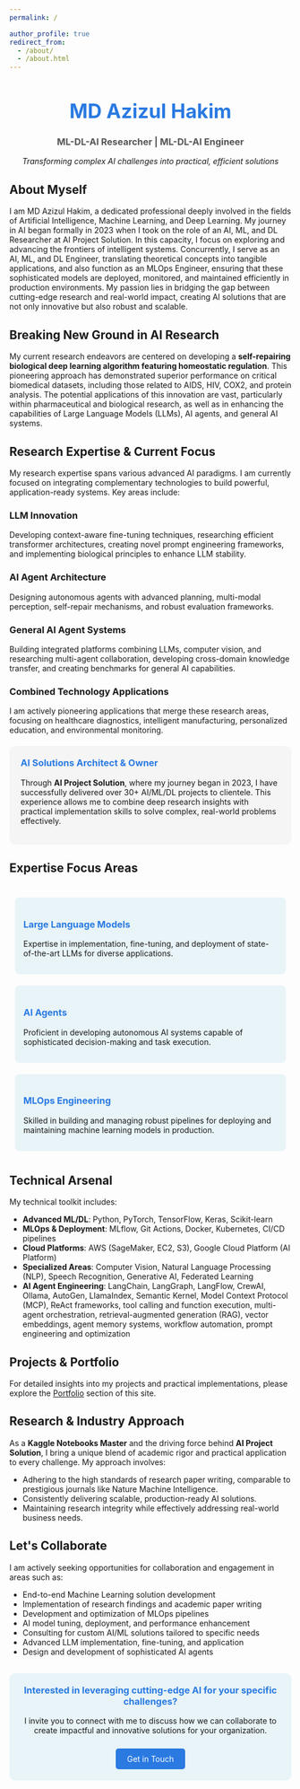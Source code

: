 ```yaml
---
permalink: /

author_profile: true
redirect_from: 
  - /about/
  - /about.html
---
```


<div style="text-align: center; margin-bottom: 30px;">
  <h1 style="color: #2a7ae2; font-size: 2.5em;">MD Azizul Hakim</h1>
  <h3 style="color: #555;">ML-DL-AI Researcher | ML-DL-AI Engineer</h3>
  <p><em>Transforming complex AI challenges into practical, efficient solutions</em></p>
</div>

## About Myself

I am MD Azizul Hakim, a dedicated professional deeply involved in the fields of Artificial Intelligence, Machine Learning, and Deep Learning. My journey in AI began formally in 2023 when I took on the role of an AI, ML, and DL Researcher at AI Project Solution. In this capacity, I focus on exploring and advancing the frontiers of intelligent systems. Concurrently, I serve as an AI, ML, and DL Engineer, translating theoretical concepts into tangible applications, and also function as an MLOps Engineer, ensuring that these sophisticated models are deployed, monitored, and maintained efficiently in production environments. My passion lies in bridging the gap between cutting-edge research and real-world impact, creating AI solutions that are not only innovative but also robust and scalable.

## Breaking New Ground in AI Research

My current research endeavors are centered on developing a **self-repairing biological deep learning algorithm featuring homeostatic regulation**. This pioneering approach has demonstrated superior performance on critical biomedical datasets, including those related to AIDS, HIV, COX2, and protein analysis. The potential applications of this innovation are vast, particularly within pharmaceutical and biological research, as well as in enhancing the capabilities of Large Language Models (LLMs), AI agents, and general AI systems.

## Research Expertise & Current Focus

My research expertise spans various advanced AI paradigms. I am currently focused on integrating complementary technologies to build powerful, application-ready systems. Key areas include:

### LLM Innovation
Developing context-aware fine-tuning techniques, researching efficient transformer architectures, creating novel prompt engineering frameworks, and implementing biological principles to enhance LLM stability.

### AI Agent Architecture
Designing autonomous agents with advanced planning, multi-modal perception, self-repair mechanisms, and robust evaluation frameworks.

### General AI Agent Systems
Building integrated platforms combining LLMs, computer vision, and researching multi-agent collaboration, developing cross-domain knowledge transfer, and creating benchmarks for general AI capabilities.

### Combined Technology Applications
I am actively pioneering applications that merge these research areas, focusing on healthcare diagnostics, intelligent manufacturing, personalized education, and environmental monitoring.

<div style="background-color: #f5f5f5; padding: 20px; border-radius: 10px; margin: 20px 0;">
  <h3 style="color: #2a7ae2; margin-top: 0;">AI Solutions Architect & Owner</h3>
  <p>Through <strong>AI Project Solution</strong>, where my journey began in 2023, I have successfully delivered over 30+ AI/ML/DL projects to clientele. This experience allows me to combine deep research insights with practical implementation skills to solve complex, real-world problems effectively.</p>
</div>

## Expertise Focus Areas

<div style="display: flex; flex-wrap: wrap; justify-content: space-between; margin: 30px 0;">
  <div style="flex: 1; min-width: 250px; margin: 10px; padding: 15px; background-color: #e8f4f8; border-radius: 8px;">
    <h3 style="color: #2a7ae2;">Large Language Models</h3>
    <p>Expertise in implementation, fine-tuning, and deployment of state-of-the-art LLMs for diverse applications.</p>
  </div>
  <div style="flex: 1; min-width: 250px; margin: 10px; padding: 15px; background-color: #e8f4f8; border-radius: 8px;">
    <h3 style="color: #2a7ae2;">AI Agents</h3>
    <p>Proficient in developing autonomous AI systems capable of sophisticated decision-making and task execution.</p>
  </div>
  <div style="flex: 1; min-width: 250px; margin: 10px; padding: 15px; background-color: #e8f4f8; border-radius: 8px;">
    <h3 style="color: #2a7ae2;">MLOps Engineering</h3>
    <p>Skilled in building and managing robust pipelines for deploying and maintaining machine learning models in production.</p>
  </div>
</div>

## Technical Arsenal

My technical toolkit includes:
- **Advanced ML/DL**: Python, PyTorch, TensorFlow, Keras, Scikit-learn
- **MLOps & Deployment**: MLflow, Git Actions, Docker, Kubernetes, CI/CD pipelines
- **Cloud Platforms**: AWS (SageMaker, EC2, S3), Google Cloud Platform (AI Platform)
- **Specialized Areas**: Computer Vision, Natural Language Processing (NLP), Speech Recognition, Generative AI, Federated Learning
- **AI Agent Engineering**: LangChain, LangGraph, LangFlow, CrewAI, Ollama, AutoGen, LlamaIndex, Semantic Kernel, Model Context Protocol (MCP), ReAct frameworks, tool calling and function execution, multi-agent orchestration, retrieval-augmented generation (RAG), vector embeddings, agent memory systems, workflow automation, prompt engineering and optimization

## Projects & Portfolio

For detailed insights into my projects and practical implementations, please explore the [Portfolio](/portfolio/) section of this site.

## Research & Industry Approach

As a **Kaggle Notebooks Master** and the driving force behind **AI Project Solution**, I bring a unique blend of academic rigor and practical application to every challenge. My approach involves:

- Adhering to the high standards of research paper writing, comparable to prestigious journals like Nature Machine Intelligence.
- Consistently delivering scalable, production-ready AI solutions.
- Maintaining research integrity while effectively addressing real-world business needs.

## Let's Collaborate

I am actively seeking opportunities for collaboration and engagement in areas such as:

- End-to-end Machine Learning solution development
- Implementation of research findings and academic paper writing
- Development and optimization of MLOps pipelines
- AI model tuning, deployment, and performance enhancement
- Consulting for custom AI/ML solutions tailored to specific needs
- Advanced LLM implementation, fine-tuning, and application
- Design and development of sophisticated AI agents

<div style="background-color: #e8f4f8; padding: 20px; border-radius: 10px; margin: 30px 0; text-align: center;">
  <h3 style="color: #2a7ae2; margin-top: 0;">Interested in leveraging cutting-edge AI for your specific challenges?</h3>
  <p>I invite you to connect with me to discuss how we can collaborate to create impactful and innovative solutions for your organization.</p>
  <a href="mailto:azizulhakim8291@gmail.com" style="display: inline-block; background-color: #2a7ae2; color: white; padding: 10px 20px; text-decoration: none; border-radius: 5px; margin-top: 10px;">Get in Touch</a>
</div>

